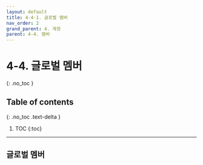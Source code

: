 ```yaml
---
layout: default
title: 4-4-1. 글로벌 멤버
nav_order: 2
grand_parent: 4. 계정
parent: 4-4. 멤버
---
```


# 4-4. 글로벌 멤버
{: .no_toc }

## Table of contents
{: .no_toc .text-delta }

1. TOC
{:toc}

---

## 글로벌 멤버

